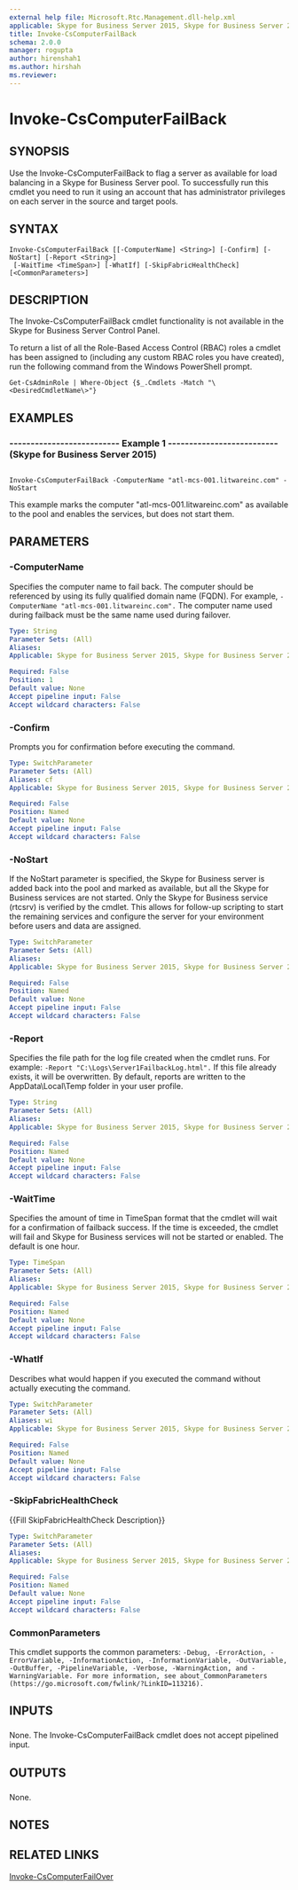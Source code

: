 ```yaml
---
external help file: Microsoft.Rtc.Management.dll-help.xml
applicable: Skype for Business Server 2015, Skype for Business Server 2019
title: Invoke-CsComputerFailBack
schema: 2.0.0
manager: rogupta
author: hirenshah1
ms.author: hirshah
ms.reviewer:
---
```


# Invoke-CsComputerFailBack

## SYNOPSIS
Use the Invoke-CsComputerFailBack to flag a server as available for load balancing in a Skype for Business Server pool.
To successfully run this cmdlet you need to run it using an account that has administrator privileges on each server in the source and target pools.

## SYNTAX

```
Invoke-CsComputerFailBack [[-ComputerName] <String>] [-Confirm] [-NoStart] [-Report <String>]
 [-WaitTime <TimeSpan>] [-WhatIf] [-SkipFabricHealthCheck] [<CommonParameters>]
```

## DESCRIPTION
The Invoke-CsComputerFailBack cmdlet functionality is not available in the Skype for Business Server Control Panel.

To return a list of all the Role-Based Access Control (RBAC) roles a cmdlet has been assigned to (including any custom RBAC roles you have created), run the following command from the Windows PowerShell prompt.

`Get-CsAdminRole | Where-Object {$_.Cmdlets -Match "\<DesiredCmdletName\>"}`

## EXAMPLES

### -------------------------- Example 1 -------------------------- (Skype for Business Server 2015)
```

Invoke-CsComputerFailBack -ComputerName "atl-mcs-001.litwareinc.com" -NoStart
```

This example marks the computer "atl-mcs-001.litwareinc.com" as available to the pool and enables the services, but does not start them.


## PARAMETERS

### -ComputerName
Specifies the computer name to fail back.
The computer should be referenced by using its fully qualified domain name (FQDN).
For example, `-ComputerName "atl-mcs-001.litwareinc.com".`
The computer name used during failback must be the same name used during failover.

```yaml
Type: String
Parameter Sets: (All)
Aliases: 
Applicable: Skype for Business Server 2015, Skype for Business Server 2019

Required: False
Position: 1
Default value: None
Accept pipeline input: False
Accept wildcard characters: False
```

### -Confirm
Prompts you for confirmation before executing the command.

```yaml
Type: SwitchParameter
Parameter Sets: (All)
Aliases: cf
Applicable: Skype for Business Server 2015, Skype for Business Server 2019

Required: False
Position: Named
Default value: None
Accept pipeline input: False
Accept wildcard characters: False
```

### -NoStart
If the NoStart parameter is specified, the Skype for Business server is added back into the pool and marked as available, but all the Skype for Business services are not started.
Only the Skype for Business service (rtcsrv) is verified by the cmdlet.
This allows for follow-up scripting to start the remaining services and configure the server for your environment before users and data are assigned.

```yaml
Type: SwitchParameter
Parameter Sets: (All)
Aliases: 
Applicable: Skype for Business Server 2015, Skype for Business Server 2019

Required: False
Position: Named
Default value: None
Accept pipeline input: False
Accept wildcard characters: False
```

### -Report
Specifies the file path for the log file created when the cmdlet runs.
For example: `-Report "C:\Logs\Server1FailbackLog.html".`
If this file already exists, it will be overwritten.
By default, reports are written to the AppData\Local\Temp folder in your user profile.

```yaml
Type: String
Parameter Sets: (All)
Aliases: 
Applicable: Skype for Business Server 2015, Skype for Business Server 2019

Required: False
Position: Named
Default value: None
Accept pipeline input: False
Accept wildcard characters: False
```

### -WaitTime
Specifies the amount of time in TimeSpan format that the cmdlet will wait for a confirmation of failback success.
If the time is exceeded, the cmdlet will fail and Skype for Business services will not be started or enabled.
The default is one hour.

```yaml
Type: TimeSpan
Parameter Sets: (All)
Aliases: 
Applicable: Skype for Business Server 2015, Skype for Business Server 2019

Required: False
Position: Named
Default value: None
Accept pipeline input: False
Accept wildcard characters: False
```

### -WhatIf
Describes what would happen if you executed the command without actually executing the command.

```yaml
Type: SwitchParameter
Parameter Sets: (All)
Aliases: wi
Applicable: Skype for Business Server 2015, Skype for Business Server 2019

Required: False
Position: Named
Default value: None
Accept pipeline input: False
Accept wildcard characters: False
```

### -SkipFabricHealthCheck
{{Fill SkipFabricHealthCheck Description}}

```yaml
Type: SwitchParameter
Parameter Sets: (All)
Aliases: 
Applicable: Skype for Business Server 2015, Skype for Business Server 2019

Required: False
Position: Named
Default value: None
Accept pipeline input: False
Accept wildcard characters: False
```

### CommonParameters
This cmdlet supports the common parameters: `-Debug, -ErrorAction, -ErrorVariable, -InformationAction, -InformationVariable, -OutVariable, -OutBuffer, -PipelineVariable, -Verbose, -WarningAction, and -WarningVariable. For more information, see about_CommonParameters (https://go.microsoft.com/fwlink/?LinkID=113216).`

## INPUTS

###  
None.
The Invoke-CsComputerFailBack cmdlet does not accept pipelined input.

## OUTPUTS

###  
None.

## NOTES

## RELATED LINKS

[Invoke-CsComputerFailOver](Invoke-CsComputerFailOver.md)

